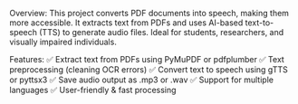 Overview:
This project converts PDF documents into speech, making them more accessible. It extracts text from PDFs and uses AI-based text-to-speech (TTS) to generate audio files. Ideal for students, researchers, and visually impaired individuals.



Features:
✅ Extract text from PDFs using PyMuPDF or pdfplumber
✅ Text preprocessing (cleaning OCR errors)
✅ Convert text to speech using gTTS or pyttsx3
✅ Save audio output as .mp3 or .wav
✅ Support for multiple languages
✅ User-friendly & fast processing
